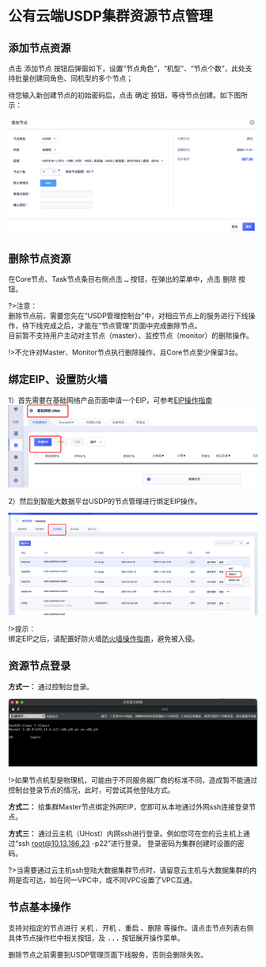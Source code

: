 # 公有云端USDP集群资源节点管理

## 添加节点资源

点击 <kbd>添加节点</kbd> 按钮后弹窗如下，设置“节点角色”，“机型”、“节点个数”，此处支持批量创建同角色、同机型的多个节点；

待您输入新创建节点的初始密码后，点击 <kbd>确定</kbd> 按钮，等待节点创建。如下图所示：

![](../../images/operate/node/cloud_node/添加节点.png)

## 删除节点资源

在Core节点、Task节点条目右侧点击 <kbd>…</kbd> 按钮，在弹出的菜单中，点击 <kbd>删除</kbd> 按钮。

?>注意：</br>删除节点前，需要您先在“USDP管理控制台”中，对相应节点上的服务进行下线操作，待下线完成之后，才能在“节点管理”页面中完成删除节点。</br>目前暂不支持用户主动对主节点（master）、监控节点（monitor）的删除操作。

!>不允许对Master、Monitor节点执行删除操作，且Core节点至少保留3台。

## 绑定EIP、设置防火墙

1）首先需要在基础网络产品页面申请一个EIP，可参考[EIP操作指南](https://docs.ucloud.cn/unet/eip/guide)
![](../../images/operate/node/cloud_node/申请EIP.png)

2）然后到智能大数据平台USDP的节点管理进行绑定EIP操作。

![](../../images/operate/node/cloud_node/绑定EIP.png)

!>提示：</br>绑定EIP之后，请配置好防火墙[防火墙操作指南](https://docs.ucloud.cn/unet/firewall/guide)，避免被入侵。

## 资源节点登录

**方式一：** 通过控制台登录。

![](../../images/operate/node/cloud_node/控制台节点SSH登陆.png)

!>如果节点机型是物理机，可能由于不同服务器厂商的标准不同，造成暂不能通过控制台登录节点的情况，此时，可尝试其他登陆方式。

**方式二：** 给集群Master节点绑定外网EIP，您即可从本地通过外网ssh连接登录节点。

**方式三：** 通过云主机（UHost）内网ssh进行登录。例如您可在您的云主机上通过“ssh root@10.13.186.23 -p22”进行登录。 登录密码为集群创建时设置的密码。

?>当需要通过云主机ssh登陆大数据集群节点时，请留意云主机与大数据集群的内网是否可达，如在同一VPC中，或不同VPC设置了VPC互通。

## 节点基本操作

支持对指定的节点进行 <kbd>关机</kbd> 、<kbd>开机</kbd> 、<kbd>重启</kbd> 、<kbd>删除</kbd> 等操作。请点击节点列表右侧具体节点操作栏中相关按钮，及 <kbd>...</kbd> 按钮展开操作菜单。

删除节点之前需要到USDP管理页面下线服务，否则会删除失败。

